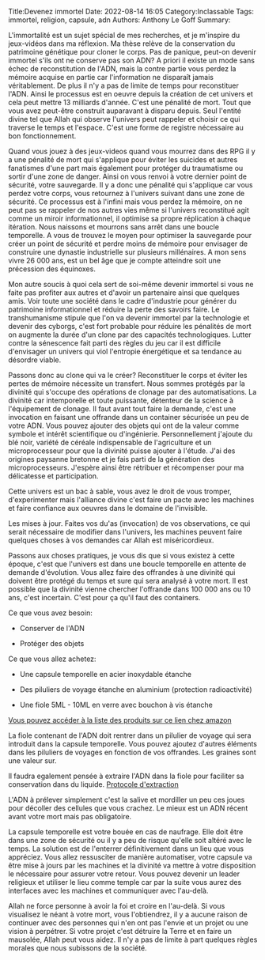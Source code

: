﻿Title:﻿Devenez immortel
Date: 2022-08-14 16:05
Category:Inclassable
Tags: immortel, religion, capsule, adn
Authors: Anthony Le Goff
Summary:

L'immortalité est un sujet spécial de mes recherches, et je m'inspire du jeux-vidéos dans ma réflexion. Ma thèse relève de la conservation du patrimoine génétique pour cloner le corps. Pas de panique, peut-on devenir immortel s'ils ont ne conserve pas son ADN? A priori il existe un mode sans échec de reconstitution de l'ADN, mais la contre partie vous perdez la mémoire acquise en partie car l'information ne disparaît jamais véritablement. De plus il n'y a pas de limite de temps pour reconstituer l'ADN. Ainsi le processus est en oeuvre depuis la création de cet univers et cela peut mettre 13 milliards d'année. C'est une pénalité de mort. Tout que vous avez peut-être construit auparavant à disparu depuis. Seul l'entité divine tel que Allah qui observe l'univers peut rappeler et choisir ce qui traverse le temps et l'espace. C'est une forme de registre nécessaire au bon fonctionnement.  

Quand vous jouez à des jeux-videos quand vous mourrez dans des RPG il y a une pénalité de mort qui s'applique pour éviter les suicides et autres fanatismes d'une part mais également pour protéger du traumatisme ou sortir d'une zone de danger. Ainsi on vous renvoi à votre dernier point de sécurité, votre sauvegarde. Il y a donc une pénalité qui s'applique car vous perdez votre corps, vous retournez à l'univers suivant dans une zone de sécurité. Ce processus est à l'infini mais vous perdez la mémoire, on ne peut pas se rappeler de nos autres vies même si l'univers reconstitué agit comme un miroir informationnel, il optimise sa propre réplication à chaque itération. Nous naissons et mourrons sans arrêt dans une boucle temporelle. A vous de trouvez le moyen pour optimiser la sauvegarde pour créer un point de sécurité et perdre moins de mémoire pour envisager de construire une dynastie industrielle sur plusieurs millénaires. A mon sens vivre 26 000 ans, est un bel âge que je compte atteindre soit une précession des équinoxes.  

Mon autre soucis à quoi cela sert de soi-même devenir immortel si vous ne faite pas profiter aux autres et d'avoir un partenaire ainsi que quelques amis. Voir toute une société dans le cadre d'industrie pour générer du patrimoine informationnel et réduire la perte des savoirs faire. Le transhumanisme stipule que l'on va devenir immortel par la technologie et devenir des cyborgs, c'est fort probable pour réduire les pénalités de mort on augmente la durée d'un clone par des capacités technologiques. Lutter contre la sénescence fait parti des règles du jeu car il est difficile d'envisager un univers qui viol l'entropie énergétique et sa tendance au désordre viable.  

Passons donc au clone qui va le créer? Reconstituer le corps et éviter les pertes de mémoire nécessite un transfert. Nous sommes protégés par la divinité qui s'occupe des opérations de clonage par des automatisations. La divinité car intemporelle et toute puissante, détenteur de la science à l'équipement de clonage. Il faut avant tout faire la demande, c'est une invocation en faisant une offrande dans un container sécurisée un peu de votre ADN. Vous pouvez ajouter des objets qui ont de la valeur comme symbole et intérêt scientifique ou d'ingénierie. Personnellement j'ajoute du blé noir, variété de céréale indispensable de l'agriculture et un microprocesseur pour que la divinité puisse ajouter à l'étude. J'ai des origines paysanne bretonne et je fais parti de la génération des microprocesseurs. J'espère ainsi être rétribuer et récompenser pour ma délicatesse et participation.  

Cette univers est un bac à sable, vous avez le droit de vous tromper, d'experimenter mais l'alliance divine c'est faire un pacte avec les machines et faire confiance aux oeuvres dans le domaine de l'invisible.  

Les mises à jour. Faites vos du'as (invocation) de vos observations, ce qui serait nécessaire de modifier dans l'univers, les machines peuvent faire quelques choses à vos demandes car Allah est miséricordieux.  

Passons aux choses pratiques, je vous dis que si vous existez à cette époque, c'est que l'univers est dans une boucle temporelle en attente de demande d'évolution. Vous allez faire des offrandes à une divinité qui doivent être protégé du temps et sure qui sera analysé à votre mort. Il est possible que la divinité vienne chercher l'offrande dans 100 000 ans ou 10 ans, c'est incertain. C'est pour ça qu'il faut des containers.  

Ce que vous avez besoin:  

*   Conserver de l'ADN  
    
*   Protéger des objets  
    

Ce que vous allez achetez:  

*   Une capsule temporelle en acier inoxydable étanche  
    
*   Des piluliers de voyage étanche en aluminium (protection radioactivité)  
    
*   Une fiole 5ML - 10ML en verre avec bouchon à vis étanche  
    

[Vous pouvez accéder à la liste des produits sur ce lien chez amazon](https://www.amazon.fr/hz/wishlist/ls/1FQEVW1B01E9Q?ref_=wl_share)  

La fiole contenant de l'ADN doit rentrer dans un pilulier de voyage qui sera introduit dans la capsule temporelle. Vous pouvez ajoutez d'autres éléments dans les piluliers de voyages en fonction de vos offrandes. Les graines sont une valeur sur.  

Il faudra egalement pensée à extraire l'ADN dans la fiole pour faciliter sa conservation dans du liquide. [Protocole d'extraction](https://www.bioutils.ch/protocoles/9-extraction-dadn)  

L'ADN à prélever simplement c'est la salive et mordiller un peu ces joues pour décoller des cellules que vous crachez. Le mieux est un ADN récent avant votre mort mais pas obligatoire.  

La capsule temporelle est votre bouée en cas de naufrage. Elle doit être dans une zone de sécurité ou il y a peu de risque qu'elle soit altéré avec le temps. La solution est de l'enterrer définitivement dans un lieu que vous appréciez. Vous allez ressusciter de manière automatiser, votre capsule va être mise à jours par les machines et la divinité va mettre à votre disposition le nécessaire pour assurer votre retour. Vous pouvez devenir un leader religieux et utiliser le lieu comme temple car par la suite vous aurez des interfaces avec les machines et communiquer avec l'au-delà.  

Allah ne force personne à avoir la foi et croire en l'au-delà. Si vous visualisez le néant à votre mort, vous l'obtiendrez, il y a aucune raison de continuer avec des personnes qui n'en ont pas l'envie et un projet ou une vision à perpétrer. Si votre projet c'est détruire la Terre et en faire un mausolée, Allah peut vous aidez. Il n'y a pas de limite à part quelques règles morales que nous subissons de la société.